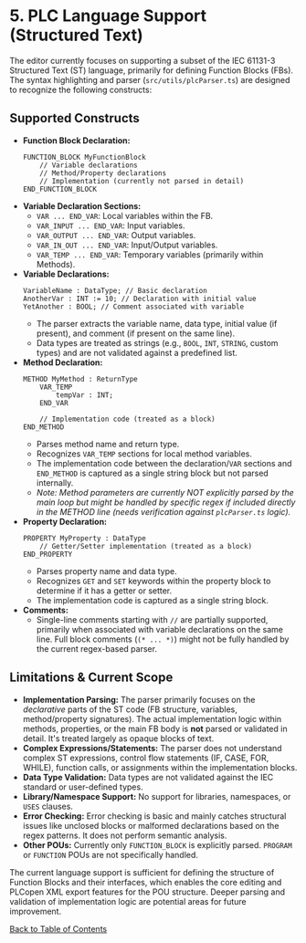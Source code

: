 # 5. PLC Language Support (Structured Text)

The editor currently focuses on supporting a subset of the IEC 61131-3 Structured Text (ST) language, primarily for defining Function Blocks (FBs). The syntax highlighting and parser (`src/utils/plcParser.ts`) are designed to recognize the following constructs:

## Supported Constructs

*   **Function Block Declaration:**
    ```iecst
    FUNCTION_BLOCK MyFunctionBlock
        // Variable declarations
        // Method/Property declarations
        // Implementation (currently not parsed in detail)
    END_FUNCTION_BLOCK
    ```
*   **Variable Declaration Sections:**
    *   `VAR ... END_VAR`: Local variables within the FB.
    *   `VAR_INPUT ... END_VAR`: Input variables.
    *   `VAR_OUTPUT ... END_VAR`: Output variables.
    *   `VAR_IN_OUT ... END_VAR`: Input/Output variables.
    *   `VAR_TEMP ... END_VAR`: Temporary variables (primarily within Methods).
*   **Variable Declarations:**
    ```iecst
    VariableName : DataType; // Basic declaration
    AnotherVar : INT := 10; // Declaration with initial value
    YetAnother : BOOL; // Comment associated with variable
    ```
    *   The parser extracts the variable name, data type, initial value (if present), and comment (if present on the same line).
    *   Data types are treated as strings (e.g., `BOOL`, `INT`, `STRING`, custom types) and are not validated against a predefined list.
*   **Method Declaration:**
    ```iecst
    METHOD MyMethod : ReturnType
        VAR_TEMP
            tempVar : INT;
        END_VAR

        // Implementation code (treated as a block)
    END_METHOD
    ```
    *   Parses method name and return type.
    *   Recognizes `VAR_TEMP` sections for local method variables.
    *   The implementation code between the declaration/`VAR` sections and `END_METHOD` is captured as a single string block but not parsed internally.
    *   *Note: Method parameters are currently NOT explicitly parsed by the main loop but might be handled by specific regex if included directly in the METHOD line (needs verification against `plcParser.ts` logic).*
*   **Property Declaration:**
    ```iecst
    PROPERTY MyProperty : DataType
        // Getter/Setter implementation (treated as a block)
    END_PROPERTY
    ```
    *   Parses property name and data type.
    *   Recognizes `GET` and `SET` keywords within the property block to determine if it has a getter or setter.
    *   The implementation code is captured as a single string block.
*   **Comments:**
    *   Single-line comments starting with `//` are partially supported, primarily when associated with variable declarations on the same line. Full block comments (`(* ... *)`) might not be fully handled by the current regex-based parser.

## Limitations & Current Scope

*   **Implementation Parsing:** The parser primarily focuses on the *declarative* parts of the ST code (FB structure, variables, method/property signatures). The actual implementation logic within methods, properties, or the main FB body is **not** parsed or validated in detail. It's treated largely as opaque blocks of text.
*   **Complex Expressions/Statements:** The parser does not understand complex ST expressions, control flow statements (IF, CASE, FOR, WHILE), function calls, or assignments within the implementation blocks.
*   **Data Type Validation:** Data types are not validated against the IEC standard or user-defined types.
*   **Library/Namespace Support:** No support for libraries, namespaces, or `USES` clauses.
*   **Error Checking:** Error checking is basic and mainly catches structural issues like unclosed blocks or malformed declarations based on the regex patterns. It does not perform semantic analysis.
*   **Other POUs:** Currently only `FUNCTION_BLOCK` is explicitly parsed. `PROGRAM` or `FUNCTION` POUs are not specifically handled.

The current language support is sufficient for defining the structure of Function Blocks and their interfaces, which enables the core editing and PLCopen XML export features for the POU structure. Deeper parsing and validation of implementation logic are potential areas for future improvement.

[Back to Table of Contents](./README.md)